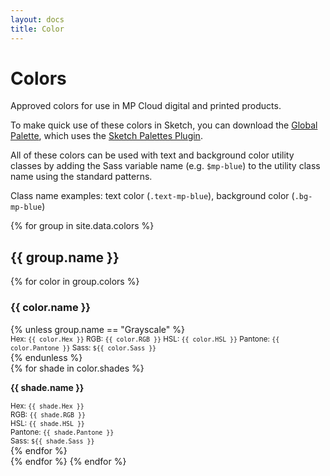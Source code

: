 ```yaml
---
layout: docs
title: Color
---
```


# Colors

Approved colors for use in MP Cloud digital and printed products.

To make quick use of these colors in Sketch, you can download the [Global Palette](/assets/Brand-Colors.sketchpalette), which uses the [Sketch Palettes Plugin](https://github.com/andrewfiorillo/sketch-palettes).

All of these colors can be used with text and background color utility classes by adding the Sass variable name (e.g. `$mp-blue`) to the utility class name using the standard patterns.

Class name examples: text color (`.text-mp-blue`), background color (`.bg-mp-blue`)

{% for group in site.data.colors %}
<h2 id="{{ group.name | downcase | url_encode }}">{{ group.name }}</h2>
  {% for color in group.colors %}
  <h3 id="{{ color.name | downcase }}">{{ color.name }}</h3>
  {% unless group.name == "Grayscale" %}
  <div class="row">
    <div class="col col-12 mb-5">
      <div class="color-demo bg-{{ color.Sass }}"></div>
      <small>
      Hex: <code>{{ color.Hex }}</code>
      RGB: <code>{{ color.RGB }}</code>
      HSL: <code>{{ color.HSL }}</code>
      Pantone: <code>{{ color.Pantone }}</code>
      Sass: <code>${{ color.Sass }}</code>
      </small>
    </div>
  </div>
  {% endunless %}
  <div class="row">
    {% for shade in color.shades %}
    <div class="col col-3 mb-5">
      <div class="color-demo bg-{{ shade.Sass }}"></div>
      <p><strong>{{ shade.name }}</strong></p>
      <small>
      Hex: <code>{{ shade.Hex }}</code> <br>
      RGB: <code>{{ shade.RGB }}</code> <br>
      HSL: <code>{{ shade.HSL }}</code> <br>
      Pantone: <code>{{ shade.Pantone }}</code> <br>
      Sass: <code>${{ shade.Sass }}</code> <br>
      </small>
    </div>
    {% endfor %}
  </div>
  {% endfor %}
{% endfor %}
